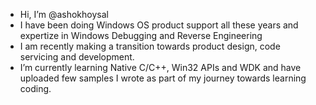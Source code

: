- Hi, I’m @ashokhoysal
- I have been doing Windows OS product support all these years and expertize in Windows Debugging and Reverse Engineering
- I am recently making a transition towards product design, code servicing and development. 
- I’m currently learning Native C/C++, Win32 APIs and WDK and have uploaded few samples I wrote as part of my journey towards learning coding.


<!---
ashokhoysal/ashokhoysal is a ✨ special ✨ repository because its `README.md` (this file) appears on your GitHub profile.
You can click the Preview link to take a look at your changes.
--->
